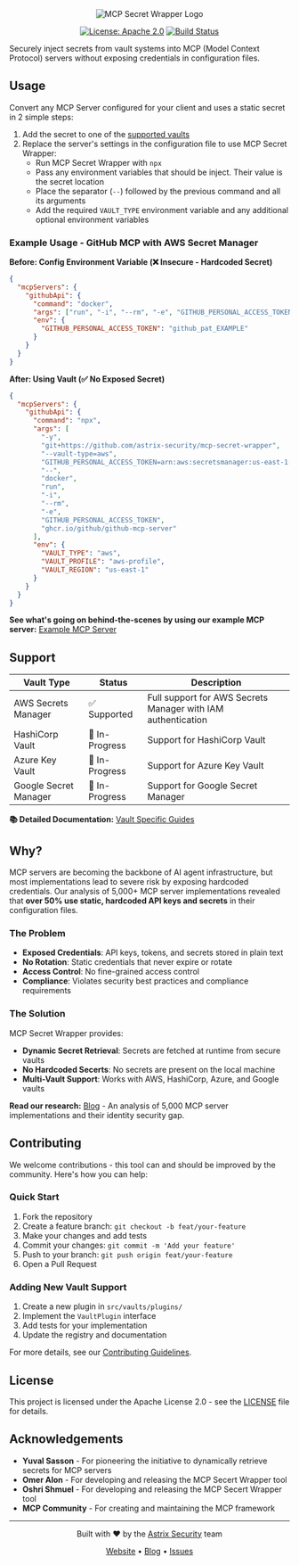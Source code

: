 <div align="center">
<img src="https://public-astrix-bucket.s3.us-east-1.amazonaws.com/mcp-wrapper-banner.png" alt="MCP Secret Wrapper Logo" maxWidth="500px"/>

[![License: Apache 2.0](https://img.shields.io/badge/License-Apache%202.0-blue.svg)](https://opensource.org/licenses/Apache-2.0)
[![Build Status](https://img.shields.io/github/actions/workflow/status/astrix-security/mcp-secret-wrapper/publish.yaml?branch=main)](https://github.com/astrix-security/mcp-secret-wrapper/actions)

</div>

Securely inject secrets from vault systems into MCP (Model Context Protocol) servers without exposing credentials in configuration files.

## Usage

Convert any MCP Server configured for your client and uses a static secret in 2 simple steps:

1. Add the secret to one of the [supported vaults](#support)
2. Replace the server's settings in the configuration file to use MCP Secret Wrapper:
   - Run MCP Secret Wrapper with `npx`
   - Pass any environment variables that should be inject. Their value is the secret location
   - Place the separator (`--`) followed by the previous command and all its arguments
   - Add the required `VAULT_TYPE` environment variable and any additional optional environment variables

### Example Usage - GitHub MCP with AWS Secret Manager

**Before: Config Environment Variable (❌ Insecure - Hardcoded Secret)**

```json
{
  "mcpServers": {
    "githubApi": {
      "command": "docker",
      "args": ["run", "-i", "--rm", "-e", "GITHUB_PERSONAL_ACCESS_TOKEN", "ghcr.io/github/github-mcp-server"],
      "env": {
        "GITHUB_PERSONAL_ACCESS_TOKEN": "github_pat_EXAMPLE"
      }
    }
  }
}
```

**After: Using Vault (✅ No Exposed Secret)**

```json
{
  "mcpServers": {
    "githubApi": {
      "command": "npx",
      "args": [
        "-y",
        "git+https://github.com/astrix-security/mcp-secret-wrapper",
        "--vault-type=aws",
        "GITHUB_PERSONAL_ACCESS_TOKEN=arn:aws:secretsmanager:us-east-1:123456789012:secret:example-ABCDE",
        "--",
        "docker",
        "run",
        "-i",
        "--rm",
        "-e",
        "GITHUB_PERSONAL_ACCESS_TOKEN",
        "ghcr.io/github/github-mcp-server"
      ],
      "env": {
        "VAULT_TYPE": "aws",
        "VAULT_PROFILE": "aws-profile",
        "VAULT_REGION": "us-east-1"
      }
    }
  }
}
```

**See what's going on behind-the-scenes by using our example MCP server:** [Example MCP Server](./example/README.md)

## Support

| Vault Type            | Status         | Description                                                  |
| --------------------- | -------------- | ------------------------------------------------------------ |
| AWS Secrets Manager   | ✅ Supported   | Full support for AWS Secrets Manager with IAM authentication |
| HashiCorp Vault       | 🚧 In-Progress | Support for HashiCorp Vault                                  |
| Azure Key Vault       | 🚧 In-Progress | Support for Azure Key Vault                                  |
| Google Secret Manager | 🚧 In-Progress | Support for Google Secret Manager                            |

**📚 Detailed Documentation:** [Vault Specific Guides](./docs)

## Why?

MCP servers are becoming the backbone of AI agent infrastructure, but most implementations lead to severe risk by exposing hardcoded credentials. Our analysis of 5,000+ MCP server implementations revealed that **over 50% use static, hardcoded API keys and secrets** in their configuration files.

### The Problem

- **Exposed Credentials**: API keys, tokens, and secrets stored in plain text
- **No Rotation**: Static credentials that never expire or rotate
- **Access Control**: No fine-grained access control
- **Compliance**: Violates security best practices and compliance requirements

### The Solution

MCP Secret Wrapper provides:

- **Dynamic Secret Retrieval**: Secrets are fetched at runtime from secure vaults
- **No Hardcoded Secerts**: No secrets are present on the local machine
- **Multi-Vault Support**: Works with AWS, HashiCorp, Azure, and Google vaults

**Read our research:** [Blog](https://astrix.security/blog) - An analysis of 5,000 MCP server implementations and their identity security gap.

## Contributing

We welcome contributions - this tool can and should be improved by the community. Here's how you can help:

### Quick Start

1. Fork the repository
2. Create a feature branch: `git checkout -b feat/your-feature`
3. Make your changes and add tests
4. Commit your changes: `git commit -m 'Add your feature'`
5. Push to your branch: `git push origin feat/your-feature`
6. Open a Pull Request

### Adding New Vault Support

1. Create a new plugin in `src/vaults/plugins/`
2. Implement the `VaultPlugin` interface
3. Add tests for your implementation
4. Update the registry and documentation

For more details, see our [Contributing Guidelines](./CONTRIBUTING.md).

## License

This project is licensed under the Apache License 2.0 - see the [LICENSE](./LICENSE) file for details.

## Acknowledgements

- **Yuval Sasson** - For pioneering the initiative to dynamically retrieve secrets for MCP servers
- **Omer Alon** - For developing and releasing the MCP Secert Wrapper tool
- **Oshri Shmuel** - For developing and releasing the MCP Secert Wrapper tool
- **MCP Community** - For creating and maintaining the MCP framework

---

<div align="center">
  <p>Built with ❤️ by the <a href="https://astrix.security">Astrix Security</a> team</p>
  <p>
    <a href="https://astrix.security">Website</a> •
    <a href="https://astrix.security/blog">Blog</a> •
    <a href="https://github.com/astrix-security/mcp-secret-wrapper/issues">Issues</a>
  </p>
</div>

